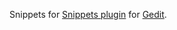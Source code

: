 Snippets for [Snippets plugin](http://live.gnome.org/Gedit/Plugins/Snippets) for [Gedit](http://live.gnome.org/Gedit/).
